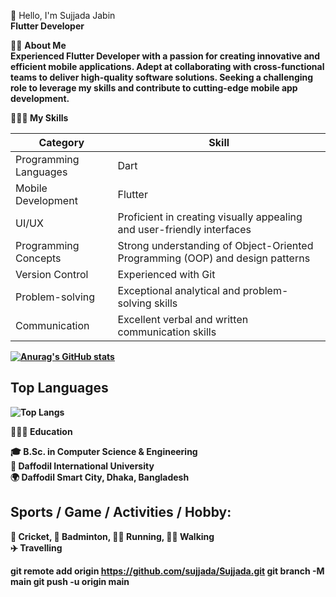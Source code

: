 👋 Hello, I'm Sujjada Jabin  
<b>Flutter Developer</b>    
  




👨‍🏫   <b>About Me  
Experienced Flutter Developer with a passion for creating innovative and efficient mobile applications. Adept at collaborating with cross-functional teams to deliver high-quality software solutions. Seeking a challenging role to leverage my skills and contribute to cutting-edge mobile app development. 


👨🏽‍💻   My Skills 
 
    
| Category               | Skill                                                                                        |
|------------------------|----------------------------------------------------------------------------------------------|
| Programming Languages  | Dart                                                                                         |
| Mobile Development     | Flutter                                                                                      |
| UI/UX                  | Proficient in creating visually appealing and user-friendly interfaces                       |
| Programming Concepts   | Strong understanding of Object-Oriented Programming (OOP) and design patterns                |
| Version Control        | Experienced with Git                                                                         |
| Problem-solving        | Exceptional analytical and problem-solving skills                                             |
| Communication          | Excellent verbal and written communication skills                                             |

[![Anurag's GitHub stats](https://github-readme-stats.vercel.app/api?username=Sujjada&show_icons=true&theme=radical)](https://github.com/Sujjada/github-readme-stats)

## Top Languages
![Top Langs](https://github-readme-stats.vercel.app/api/top-langs/?username=Sujjada&layout=compact)   



👨🏻‍🎓   Education


 🎓 B.Sc. in Computer Science & Engineering  
  🏫 Daffodil International University  
  🌍 Daffodil Smart City, Dhaka, Bangladesh


Sports / Game / Activities / Hobby:
---
🏏 Cricket,  🏸 Badminton, 
 🏃‍♂️ Running, 🚶‍♂️ Walking  
✈️ Travelling
















git remote add origin https://github.com/sujjada/Sujjada.git
git branch -M main
git push -u origin main
